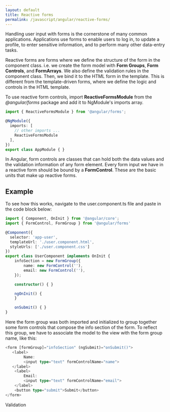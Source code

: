 ```yaml
---
layout: default
title: Reactive forms
permalink: /javascript/angular/reactive-forms/
---
```


Handling user input with forms is the cornerstone of many common applications. Applications use forms to enable users to log in, to update a profile, to enter sensitive information, and to perform many other data-entry tasks.

Reactive forms are forms where we define the structure of the form in the component class. i.e. we create the form model with **Form Groups**, **Form Controls**, and **FormArrays**. We also define the validation rules in the component class. Then, we bind it to the HTML form in the template. This is different from the template-driven forms, where we define the logic and controls in the HTML template.

To use reactive form controls, import **ReactiveFormsModule** from the *@angular/forms* package and add it to NgModule's imports array.

```typescript
import { ReactiveFormsModule } from '@angular/forms';

@NgModule({
  imports: [
    // other imports ...
    ReactiveFormsModule
  ],
})
export class AppModule { }
```

In Angular, form controls are classes that can hold both the data values and the validation information of any form element. Every form input we have in a reactive form should be bound by a **FormControl**. These are the basic units that make up reactive forms.

## Example

To see how this works, navigate to the user.component.ts file and paste in the code block below:
```typescript
import { Component, OnInit } from '@angular/core';
import { FormControl, FormGroup } from '@angular/forms'

@Component({
  selector: 'app-user',
  templateUrl: './user.component.html',
  styleUrls: ['./user.component.css']
})
export class UserComponent implements OnInit {
    infoSection = new FormGroup({
        name: new FormControl(''),
        email: new FormControl(''),
    });

    constructor() { }

    ngOnInit() {
    }

    onSubmit() { }
}
```
Here the form group was both imported and initialized to group together some form controls that compose the info section of the form. To reflect this group, we have to associate the model to the view with the form group name, like this:
```typescript
<form [formGroup]="infoSection" (ngSubmit)="onSubmit()">
   <label>
        Name:
        <input type="text" formControlName="name">
   </label>
    <label>
        Email:
        <input type="text" formControlName="email">
    </label>
    <button type="submit">Submit</button>
</form>
```

Validation